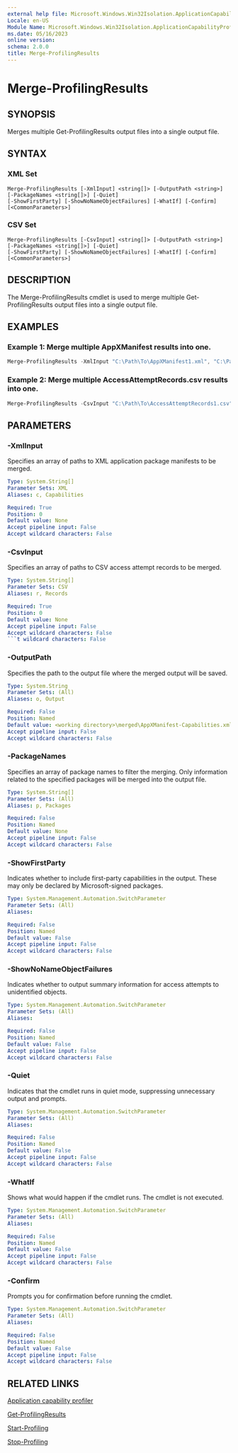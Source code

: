 ```yaml
---
external help file: Microsoft.Windows.Win32Isolation.ApplicationCapabilityProfiler.dll-Help.xml
Locale: en-US
Module Name: Microsoft.Windows.Win32Isolation.ApplicationCapabilityProfiler
ms.date: 05/16/2023
online version:
schema: 2.0.0
title: Merge-ProfilingResults
---
```


# Merge-ProfilingResults

## SYNOPSIS
Merges multiple Get-ProfilingResults output files into a single output file.

## SYNTAX

### XML Set

```
Merge-ProfilingResults [-XmlInput] <string[]> [-OutputPath <string>] [-PackageNames <string[]>] [-Quiet]
[-ShowFirstParty] [-ShowNoNameObjectFailures] [-WhatIf] [-Confirm] [<CommonParameters>]
```

### CSV Set

```
Merge-ProfilingResults [-CsvInput] <string[]> [-OutputPath <string>] [-PackageNames <string[]>] [-Quiet]
[-ShowFirstParty] [-ShowNoNameObjectFailures] [-WhatIf] [-Confirm] [<CommonParameters>]
```

## DESCRIPTION

The Merge-ProfilingResults cmdlet is used to merge multiple Get-ProfilingResults output files into a single output file.

## EXAMPLES

### Example 1: Merge multiple AppXManifest results into one.

```powershell
Merge-ProfilingResults -XmlInput "C:\Path\To\AppXManifest1.xml", "C:\Path\To\AppXManifest2.xml" -OutputPath "C:\Path\To\MergedAppXManifest.xml"
```

### Example 2: Merge multiple AccessAttemptRecords.csv results into one.

```powershell
Merge-ProfilingResults -CsvInput "C:\Path\To\AccessAttemptRecords1.csv", "C:\Path\To\AccessAttemptRecords2.csv" -OutputPath "C:\Path\To\MergedAccessAttemptRecords.csv"
```

## PARAMETERS

### -XmlInput

Specifies an array of paths to XML application package manifests to be merged.


```yaml
Type: System.String[]
Parameter Sets: XML
Aliases: c, Capabilities

Required: True
Position: 0
Default value: None
Accept pipeline input: False
Accept wildcard characters: False
```

### -CsvInput

Specifies an array of paths to CSV access attempt records to be merged.


```yaml
Type: System.String[]
Parameter Sets: CSV
Aliases: r, Records

Required: True
Position: 0
Default value: None
Accept pipeline input: False
Accept wildcard characters: False
```t wildcard characters: False
```

### -OutputPath

Specifies the path to the output file where the merged output will be saved.


```yaml
Type: System.String
Parameter Sets: (All)
Aliases: o, Output

Required: False
Position: Named
Default value: <working directory>\merged\AppXManifest-Capabilities.xml (XML) or <working directory>\merged\AccessAttemptRecords.csv (CSV)
Accept pipeline input: False
Accept wildcard characters: False
```

### -PackageNames

Specifies an array of package names to filter the merging. Only information related to the specified packages will be merged into the output file.

```yaml
Type: System.String[]
Parameter Sets: (All)
Aliases: p, Packages

Required: False
Position: Named
Default value: None
Accept pipeline input: False
Accept wildcard characters: False
```

### -ShowFirstParty

Indicates whether to include first-party capabilities in the output. These may only be declared by Microsoft-signed packages.

```yaml
Type: System.Management.Automation.SwitchParameter
Parameter Sets: (All)
Aliases:

Required: False
Position: Named
Default value: False
Accept pipeline input: False
Accept wildcard characters: False
```

### -ShowNoNameObjectFailures

Indicates whether to output summary information for access attempts to unidentified objects.

```yaml
Type: System.Management.Automation.SwitchParameter
Parameter Sets: (All)
Aliases:

Required: False
Position: Named
Default value: False
Accept pipeline input: False
Accept wildcard characters: False
```

### -Quiet

Indicates that the cmdlet runs in quiet mode, suppressing unnecessary output and prompts.

```yaml
Type: System.Management.Automation.SwitchParameter
Parameter Sets: (All)
Aliases:

Required: False
Position: Named
Default value: False
Accept pipeline input: False
Accept wildcard characters: False
```

### -WhatIf

Shows what would happen if the cmdlet runs. The cmdlet is not executed.

```yaml
Type: System.Management.Automation.SwitchParameter
Parameter Sets: (All)
Aliases:

Required: False
Position: Named
Default value: False
Accept pipeline input: False
Accept wildcard characters: False
```

### -Confirm

Prompts you for confirmation before running the cmdlet.

```yaml
Type: System.Management.Automation.SwitchParameter
Parameter Sets: (All)
Aliases:

Required: False
Position: Named
Default value: False
Accept pipeline input: False
Accept wildcard characters: False
```

## RELATED LINKS

[Application capability profiler](../application-capability-profiler.md)

[Get-ProfilingResults](Get-ProfilingResults.md)

[Start-Profiling](Start-Profiling.md)

[Stop-Profiling](Stop-Profiling.md)